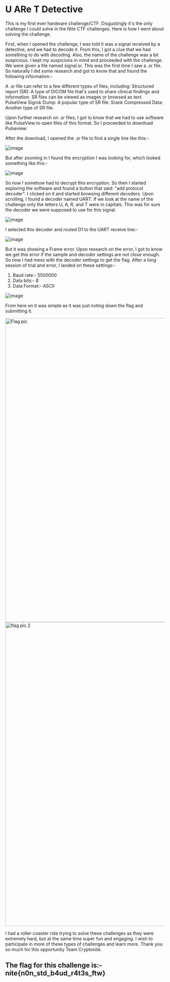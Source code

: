 # U ARe T Detective 
This is my first ever hardware challenge/CTF. Disgustingly it's the only challenge I could solve in the Nite CTF challenges. Here is how I went about solving the
challenge.

First, when I opened the challenge, I was told it was a signal received by a detective, and we had to decode it. From this, I got a clue that we had something to do with decoding.
Also, the name of the challenge was a bit suspicious. I kept my suspicions in mind and proceeded with the challenge. We were given a file named signal.sr. This was the first time
I saw a .sr file. So naturally I did some research and got to know that and found the following information:-

A .sr file can refer to a few different types of files, including:
Structured report (SR): A type of DICOM file that's used to share clinical findings and information. SR files can be viewed as images or browsed as text. 
PulseView Sigrok Dump: A popular type of SR file. 
Srank Compressed Data: Another type of SR file.

Upon further research on .sr files, I got to know that we had to use software like PulseView to open files of this format. So I proceeded to download Pulseview.

After the download, I opened the .sr file to find a single line like this:-

![image](https://github.com/user-attachments/assets/458d7017-a480-4998-b536-6ca2ee5940bf)

But after zooming in I found the encryption I was looking for, which looked something like this:-

![image](https://github.com/user-attachments/assets/2e858183-d050-4c4d-a18f-9c5226b64501)

So now I somehow had to decrypt this encryption. So then I started exploring the software and found a button that said: "add protocol decoder". I clicked on it and 
started browsing different decoders. Upon scrolling, I found a decoder named UART. If we look at the name of the challenge only the letters U, A, R, and T were in capitals.
This was for sure the decoder we were supposed to use for this signal.

![image](https://github.com/user-attachments/assets/99b5b479-e77e-41c7-91a0-4914cb341d50)

I selected this decoder and routed D1 to the UART receive line:-

![image](https://github.com/user-attachments/assets/0fb3f023-ea27-4045-9a47-47b5e4ecc0e7)

But it was showing a Frame error. Upon research on the error, I got to know we get this error if the sample and decoder settings are not close enough. So now I had
mess with the decoder settings to get the flag. After a long session of trial and error, I landed on these settings:-
1) Baud rate:- 5500000
2) Data bits:- 8
3) Data Format:- ASCII

![image](https://github.com/user-attachments/assets/a9d5b829-3d9c-4b8b-8d2e-678eff649a5a)

From here on it was simple as it was just noting down the flag and submitting it.

<img width="959" alt="Flag pic" src="https://github.com/user-attachments/assets/576809ad-91dc-4e31-92e2-b1b7c09d2a67" />

<img width="959" alt="flag pic 2" src="https://github.com/user-attachments/assets/ac99ea2f-d0f0-4fbf-ad27-3f7ac0dab087" />

I had a roller-coaster ride trying to solve these challenges as they were extremely hard, but at the same time super fun and engaging. I wish to participate in more of these
types of challenges and learn more. Thank you so much for this opportunity Team Cryptonite.

## The flag for this challenge is:- nite{n0n_std_b4ud_r4t3s_ftw}
